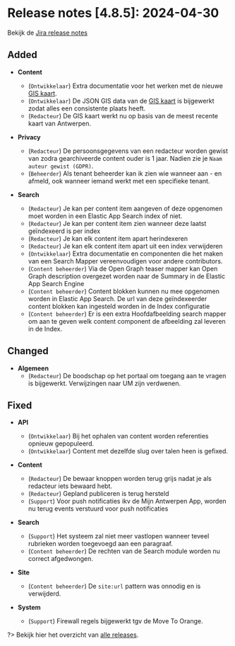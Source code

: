 # Release notes [4.8.5]: 2024-04-30

Bekijk de [Jira release notes](https://jira.antwerpen.be/secure/ReleaseNote.jspa?projectId=14114&version=16908)

## Added

* **Content**
  * (`Ontwikkelaar`) Extra documentatie voor het werken met de nieuwe [GIS kaart](/redactie/content/inrichten-cc-gis-kaart).
  * (`Ontwikkelaar`) De JSON GIS data van de [GIS kaart](/redactie/content/inrichten-cc-gis-kaart) is bijgewerkt zodat alles een consistente plaats heeft.
  * (`Redacteur`) De GIS kaart werkt nu op basis van de meest recente kaart van Antwerpen.

* **Privacy**
  * (`Redacteur`) De persoonsgegevens van een redacteur worden gewist van zodra gearchiveerde content ouder is 1 jaar. Nadien zie je `Naam auteur gewist (GDPR)`.
  * (`Beheerder`) Als tenant beheerder kan ik zien wie wanneer aan - en afmeld, ook wanneer iemand werkt met een specifieke tenant.
* **Search**
  * (`Redacteur`) Je kan per content item aangeven of deze opgenomen moet worden in een Elastic App Search index of niet.
  * (`Redacteur`) Je kan per content item zien wanneer deze laatst geïndexeerd is per index
  * (`Redacteur`) Je kan elk content item apart herindexeren
  * (`Redacteur`) Je kan elk content item apart uit een index verwijderen
  * (`Ontwikkelaar`) Extra documentatie en componenten die het maken van een Search Mapper vereenvoudigen voor andere contributors.
  * (`Content beheerder`) Via de Open Graph teaser mapper kan Open Graph description overgezet worden naar de Summary in de Elastic App Search Engine
  * (`Content beheerder`) Content blokken kunnen nu mee opgenomen worden in Elastic App Search. De url van deze geïndexeerder content blokken kan ingesteld worden in de Index configuratie
  * (`Content beheerder`) Er is een extra Hoofdafbeelding search mapper om aan te geven welk content component de afbeelding zal leveren in de Index.

## Changed

* **Algemeen**
  * (`Redacteur`) De boodschap op het portaal om toegang aan te vragen is bijgewerkt. Verwijzingen naar UM zijn verdwenen.

## Fixed

* **API**
  * (`Ontwikkelaar`) Bij het ophalen van content worden referenties opnieuw gepopuleerd.
  * (`Ontwikkelaar`) Content met dezelfde slug over talen heen is gefixed.
  
* **Content**
  * (`Redacteur`) De bewaar knoppen worden terug grijs nadat je als redacteur iets bewaard hebt.
  * (`Redacteur`) Gepland publiceren is terug hersteld
  * (`Support`) Voor push notificaties ikv de Mijn Antwerpen App, worden nu terug events verstuurd voor push notificaties
  
* **Search**
  * (`Support`) Het systeem zal niet meer vastlopen wanneer teveel rubrieken worden toegevoegd aan een paragraaf.
  * (`Content beheerder`) De rechten van de Search module worden nu correct afgedwongen.

* **Site**
  * (`Content beheerder`) De `site:url` pattern was onnodig en is verwijderd.

* **System**
  * (`Support`) Firewall regels bijgewerkt tgv de Move To Orange.

?> Bekijk hier het overzicht van [alle releases](/RELEASE).